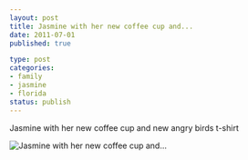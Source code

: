 ```yaml
--- 
layout: post
title: Jasmine with her new coffee cup and...
date: 2011-07-01
published: true

type: post
categories: 
- family
- jasmine
- florida
status: publish
---
```

Jasmine with her new coffee cup and new angry birds t-shirt

![Jasmine with her new coffee cup and...](http://media.eick.us/2011/07/image.jpg)


